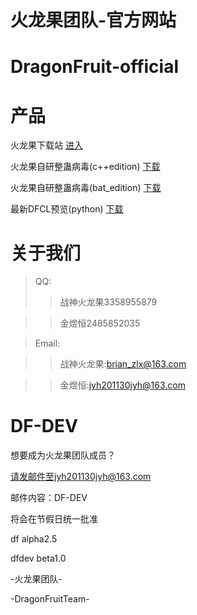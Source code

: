 # 火龙果团队-官方网站
# DragonFruit-official
# 产品
火龙果下载站 
[进入](https://ah26912929.icoc.ws/col.jsp?id=101)  

火龙果自研整蛊病毒(c++edition)
[下载](launchit.zip) 

火龙果自研整蛊病毒(bat_edition)
[下载](火龙果团队-自研病毒.zip)

最新DFCL预览(python)
[下载](DFCRAFT.zip)


# 关于我们 
>QQ: 
>>战神火龙果3358955879 

>>金煜恒2485852035 

>Email: 

>>战神火龙果:brian_zlx@163.com 

>>金煜恒:jyh201130jyh@163.com 

# DF-DEV 
想要成为火龙果团队成员？ 

请发邮件至jyh201130jyh@163.com 

邮件内容：DF-DEV 

将会在节假日统一批准 

df alpha2.5 

dfdev beta1.0

   -火龙果团队- 
   
-DragonFruitTeam-  
